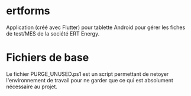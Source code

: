 # ertforms
Application (créé avec Flutter) pour tablette Android pour gérer les fiches de test/MES de la société ERT Energy.

# Fichiers de base
Le fichier PURGE_UNUSED.ps1 est un script permettant de netoyer l'environnement de travail pour ne garder que ce qui est absolument nécessaire au projet.